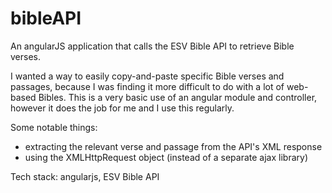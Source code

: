 # bibleAPI

An angularJS application that calls the ESV Bible API to retrieve Bible verses.  

I wanted a way to easily copy-and-paste specific Bible verses and passages, because I was finding it more difficult to do with a lot of web-based Bibles.  This is a very basic use of an angular module and controller, however it does the job for me and I use this regularly.

Some notable things:
- extracting the relevant verse and passage from the API's XML response
- using the XMLHttpRequest object (instead of a separate ajax library)

Tech stack: angularjs, ESV Bible API


